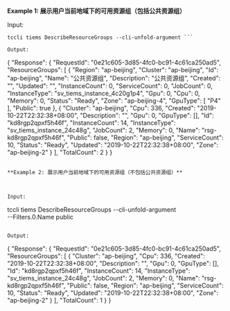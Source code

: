 **Example 1: 展示用户当前地域下的可用资源组（包括公共资源组）**



Input: 

```
tccli tiems DescribeResourceGroups --cli-unfold-argument ```

Output: 
```
{
    "Response": {
        "RequestId": "0e21c605-3d85-4fc0-bc91-4c61ca250ad5",
        "ResourceGroups": [
            {
                "Region": "ap-beijing",
                "Cluster": "ap-beijing",
                "Id": "ap-beijing",
                "Name": "公共资源组",
                "Description": "公共资源组",
                "Created": "",
                "Updated": "",
                "InstanceCount": 0,
                "ServiceCount": 0,
                "JobCount": 0,
                "InstanceType": "sv_tiems_instance_4c20g1p4",
                "Gpu": 0,
                "Cpu": 0,
                "Memory": 0,
                "Status": "Ready",
                "Zone": "ap-beijing-4",
                "GpuType": [
                    "P4"
                ],
                "Public": true
            },
            {
                "Cluster": "ap-beijing",
                "Cpu": 336,
                "Created": "2019-10-22T22:32:38+08:00",
                "Description": "",
                "Gpu": 0,
                "GpuType": [],
                "Id": "kd8rgp2qpxf5h46f",
                "InstanceCount": 14,
                "InstanceType": "sv_tiems_instance_24c48g",
                "JobCount": 2,
                "Memory": 0,
                "Name": "rsg-kd8rgp2qpxf5h46f",
                "Public": false,
                "Region": "ap-beijing",
                "ServiceCount": 10,
                "Status": "Ready",
                "Updated": "2019-10-22T22:32:38+08:00",
                "Zone": "ap-beijing-2"
            }
        ],
        "TotalCount": 2
    }
}
```

**Example 2: 展示用户当前地域下的可用资源组（不包括公共资源组）**



Input: 

```
tccli tiems DescribeResourceGroups --cli-unfold-argument  \
    --Filters.0.Name public
```

Output: 
```
{
    "Response": {
        "RequestId": "0e21c605-3d85-4fc0-bc91-4c61ca250ad5",
        "ResourceGroups": [
            {
                "Cluster": "ap-beijing",
                "Cpu": 336,
                "Created": "2019-10-22T22:32:38+08:00",
                "Description": "",
                "Gpu": 0,
                "GpuType": [],
                "Id": "kd8rgp2qpxf5h46f",
                "InstanceCount": 14,
                "InstanceType": "sv_tiems_instance_24c48g",
                "JobCount": 2,
                "Memory": 0,
                "Name": "rsg-kd8rgp2qpxf5h46f",
                "Public": false,
                "Region": "ap-beijing",
                "ServiceCount": 10,
                "Status": "Ready",
                "Updated": "2019-10-22T22:32:38+08:00",
                "Zone": "ap-beijing-2"
            }
        ],
        "TotalCount": 1
    }
}
```

